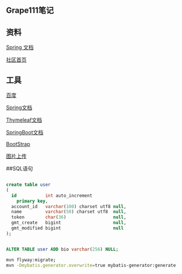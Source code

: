 ## Grape111笔记

##  资料
[Spring 文档](https://github.com/grape11111/community)

[社区首页](https://spring.io/guides/gs/serving-web-content/#initial)


## 工具
[百度](https://www.baidu.com)

[Spring文档](https://docs.spring.io/spring/docs/5.0.3.RELEASE/spring-framework-reference/web.html#mvc-config-interceptors)

[Thymeleaf文档](https://www.thymeleaf.org/doc/tutorials/3.0/usingthymeleaf.html#setting-attribute-values)

[SpringBoot文档](https://docs.spring.io/spring-boot/docs/2.0.1.RELEASE/reference/htmlsingle/#boot-features-webflux-error-handling-custom-error-pages)

[BootStrap](https://v3.bootcss.com/css/)

[图片上传](https://www.jb51.net/article/146012.htm)


##SQL语句
```sql

create table user
(
  id           int auto_increment
    primary key,
  account_id   varchar(100) charset utf8 null,
  name         varchar(50) charset utf8  null,
  token        char(36)                  null,
  gmt_create   bigint                    null,
  gmt_modified bigint                    null
);


ALTER TABLE user ADD bio varchar(256) NULL;
```


```bash
mvn flyway:migrate;
mvn -Dmybatis.generator.overwrite=true mybatis-generator:generate
```